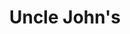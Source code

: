 ---
title: "Uncle John's"
url: /paranaque/uncle-johns-president-diosdado-macapagal-boulevard/
shop: Lebensmittel
---